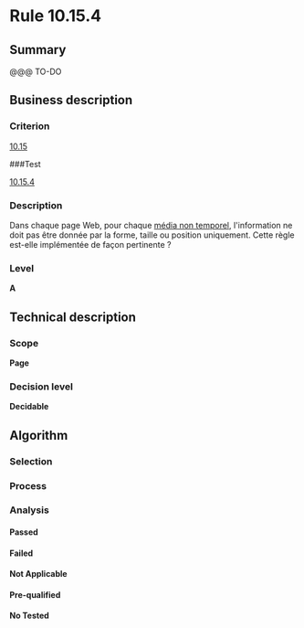 # Rule 10.15.4

## Summary

@@@ TO-DO

## Business description

### Criterion

[10.15](http://references.modernisation.gouv.fr/sites/default/files/RGAA3_RC2-1/referentiel_technique.htm#crit-10-15)

###Test

[10.15.4](http://references.modernisation.gouv.fr/sites/default/files/RGAA3_RC2-1/referentiel_technique.htm#test-10-15-4)

### Description

Dans chaque page Web, pour chaque <a href="http://references.modernisation.gouv.fr/sites/default/files/RGAA3_RC2-1/glossaire.htm#mMediaNoTemp">m&eacute;dia non temporel</a>, l'information ne doit pas &ecirc;tre donn&eacute;e par la forme, taille ou position uniquement. Cette r&egrave;gle est-elle impl&eacute;ment&eacute;e de fa&ccedil;on pertinente ?

### Level

**A**

## Technical description

### Scope

**Page**

### Decision level

**Decidable**

## Algorithm

### Selection

### Process

### Analysis

#### Passed

#### Failed

#### Not Applicable

#### Pre-qualified

#### No Tested 






